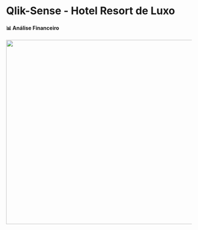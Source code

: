 # Qlik-Sense - Hotel Resort de Luxo

#### 📊 Análise Financeiro 
<img width='950' height='500' src="https://github.com/eduardolima17/Qlik-Sense---Analise-Financeiro---Risort-de-Luxo/commit/b9d77cf21ef327e0b36399c6cf1bad850cc5ade2"/>
